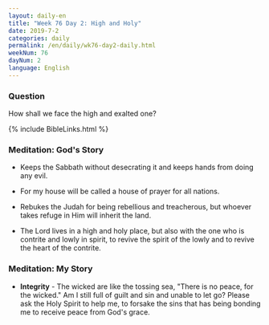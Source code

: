 ```yaml
---
layout: daily-en
title: "Week 76 Day 2: High and Holy"
date: 2019-7-2 
categories: daily
permalink: /en/daily/wk76-day2-daily.html
weekNum: 76
dayNum: 2
language: English
---
```


### Question     
How shall we face the high and exalted one?

{% include BibleLinks.html %} 

### Meditation: God's Story   
+ Keeps the Sabbath without desecrating it and keeps hands from doing any evil. 

+ For my house will be called a house of prayer for all nations. 

+ Rebukes the Judah for being rebellious and treacherous, but whoever takes refuge in Him will inherit the land. 

+ The Lord lives in a high and holy place, but also with the one who is contrite and lowly in spirit, to revive the spirit of the lowly and to revive the heart of the contrite. 

### Meditation: My Story   
+ **Integrity** - The wicked are like the tossing sea, "There is no peace, for the wicked." Am I still full of guilt and sin and unable to let go? Please ask the Holy Spirit to help me, to forsake the sins that has being bonding me to receive peace from God's grace. 
